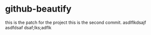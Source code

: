 # github-beautify

this is the patch for the project
this is the second commit.
asdlflkdsajf
asdfdsaf
dsaf;lks;adflk
